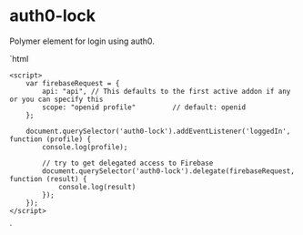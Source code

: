 # auth0-lock
Polymer element for login using auth0.

`html
	<auth0-lock autoLogin="true" 
                domain="AUTH0_DOMAIN"
                clientId="AUTH0_CLIENTID"
                profile="{{profile}}"></auth0-lock>

    <script>
        var firebaseRequest = {
            api: "api", // This defaults to the first active addon if any or you can specify this
            scope: "openid profile"         // default: openid
        };

        document.querySelector('auth0-lock').addEventListener('loggedIn', function (profile) {
            console.log(profile);
            
            // try to get delegated access to Firebase
            document.querySelector('auth0-lock').delegate(firebaseRequest, function (result) {
                console.log(result)
            });
        });
    </script>
`